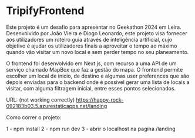 # TripifyFrontend
Este projeto é um desafio para apresentar no Geekathon 2024 em Leira.
Desenvolvido por João Vieira e Diogo Leonardo, este projeto visa fornecer aos utilizadores um roteiro guia através de inteligência artificial, cujo objetivo é ajudar os utilizadores finais a aproveitar o tempo ao máximo quando vão visitar um novo local e sem perder tempo no seu planeamento.

O frontend foi desenvolvido em Next.js, com recurso a uma API de um serviço chamado MapBox que faz a gestão do mapa.
O frontend permite escolher um local de inicio, de destino e algumas user preferences que são depois enviadas para o backend onde é possivel gerar uma lista de locais a visitar, com alguma filtragem inicial, entre esses pontos selecionados.

URL: (not working correctly) https://happy-rock-092183b03.5.azurestaticapps.net/landing

Como correr o projeto:

1 - npm install
2 - npm run dev
3 - abrir o localhost na pagina /landing
